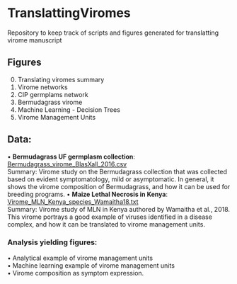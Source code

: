 # TranslattingViromes
Repository to keep track of scripts and figures generated for translatting virome manuscript

## Figures
0. Translating viromes summary
1. Virome networks
2. CIP germplams network
3. Bermudagrass virome
4. Machine Learning - Decision Trees
5. Virome Management Units

## Data:
• **Bermudagrass UF germplasm collection**: [Bermudagrass_virome_BlasXall_2016.csv](https://github.com/ricardoi/TranslattingViromes/blob/main/data/Bermudagrass_virome_BlasXall_2016.csv)\
Summary: Virome study on the Bermudagrass collection that was collected based on evident symptomatology, mild or asymptomatic. In general, it shows the virome composition of Bermudagrass, and how it can be used for breeding programs.
• **Maize Lethal Necrosis in Kenya**: [Virome_MLN_Kenya_species_Wamaitha18.txt](https://github.com/ricardoi/TranslattingViromes/blob/main/data/Virome_MLN_Kenya_species_Wamaitha18.txt)\
Summary: Virome study of MLN in Kenya authored by Wamaitha et al., 2018. This virome portrays a good example of viruses identified in a disease complex, and how it can be translated to virome management units.

### Analysis yielding figures:
• Analytical example of virome management units\
• Machine learning example of virome management units\
• Virome composition as symptom expression.
